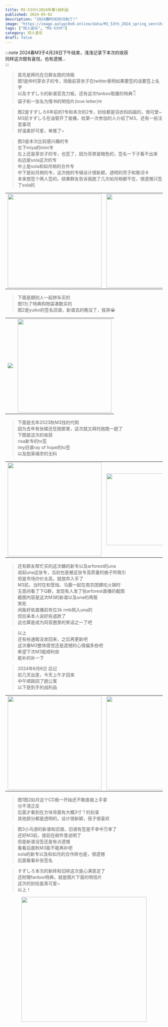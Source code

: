 ```yaml
---
title: M3-53th(2024年春)战利品
published: 2024-05-02
description: "2024春M3买的CD到了!"
image: "https://image.aulypc0x0.online/data/M3_53th_2024_spring_senrihin/set_2.webp"
tags: ["同人音乐", "M3-53th"]
category: 同人音乐
draft: false
---
```

:::note
2024春M3于4月28日下午结束，浅浅记录下本次的收获  
同样这次既有喜悦，也有遗憾...  
:::

> 首先是拜托在日群友跑的场贩  
> 图1是仲村芽衣子的专，场贩前芽衣子在twitter表明如果要签的话要签上名字  
> 以及すずしろ的新谱亚克力板，还有这次fanbox取置的特典👇  
> 袋子和一张名为情书的明信片(love letter)✉  

> 图2是すずしろ6年前的1专和本次的2专，封绘都是羽衣妈妈画的，很可爱~  
> M3前すずしろ在油管开了直播，给第一次参加的人介绍了M3，还有一些注意事项  
> 好温柔好可爱，单推了~  

> 图3是本次比较感兴趣的专  
> 左下miya的mini专  
> 左上还是芽衣子的专，也签了，因为背景是暗色的，签名一下子看不出来  
> 右边是sola这次的专  
> 中上是sola和如月梢的合作专  
> 中下是如月梢的专，这次她的专辑设计很新颖，透明的壳子和歌词卡  
> 本来想签个两人签的，结果群友告诉我跑了几次如月梢都不在，很遗憾只签了sola的  

<table><tr>
<td><img src="https://image.aulypc0x0.online/data/M3_53th_2024_spring_senrihin/set_1.webp" border=0 width=300 height="" ></td>
<td><img src="https://image.aulypc0x0.online/data/M3_53th_2024_spring_senrihin/set_2.webp" border=0 width=300 height="" ></td>
<td><img src="https://image.aulypc0x0.online/data/M3_53th_2024_spring_senrihin/set_3.webp" border=0 width=300 height="" ></td>
</tr></table>

> 下面是跟别人一起拼车买的  
> 图1为了特典购物袋凑数买的  
> 图2是yuiko的签名旧谱，新谱去的晚没了，我哭😭  

<table><tr>
<td><img src="https://image.aulypc0x0.online/data/M3_53th_2024_spring_senrihin/1.webp" border=0 width= height=240 ></td>
<td><img src="https://image.aulypc0x0.online/data/M3_53th_2024_spring_senrihin/yuiko_sign.webp" border=0 width=300 height="" ></td>
</tr></table>

> 下面是去年2023秋M3找的代购  
> 因为去年有张碟还在她那里，这次就又拜托她跑一趟了  
> 下图是这次的收获  
> risa新专的to签  
> imy旧谱ray of hope的to签  
> 以及狛茉璃奈的无料  

<table><tr>
<td><img src="https://image.aulypc0x0.online/data/M3_53th_2024_spring_senrihin/risa_cd.webp" border=0 width=300 height="" ></td>
<td><img src="https://image.aulypc0x0.online/data/M3_53th_2024_spring_senrihin/imy_sign.webp" border=0 width=230 height="" ></td>
<td><img src="https://image.aulypc0x0.online/data/M3_53th_2024_spring_senrihin/2.webp" border=0 width=300 height="" ></td>
</tr></table>

> 还有群友帮忙买的这次糖的新专以及arforest的una  
> 说起una这张专，当初也是被这张专高质量的曲子所吸引  
> 但是市场炒价太高，就放弃入手了  
> M3前，当时在和莹烛、马鹿一起在南京团建吃火锅时  
> 无意间看了下Q群，发现有人发了张arforest直播的截图  
> 截图内容是这次M3的新谱以及una的再贩  
> 笑死  
> 闲鱼好些直播前有位3k rmb购入una的  
> 但后来本人说好些退款了  
> 这也算是成为同音圈里的笑话之一了吧  

> 以上  
> 还有些通贩没发回来，之后再更新吧  
> 这次春M3整体感觉还是遗憾的心情偏多些吧  
> 希望下次M3能顺利些  
> 能补的补一下  

> 2024年6月6日 后记  
> 前几天出差，今天上午才回来  
> 中午顺路回了趟公寓  
> 以下是到手的战利品  

<table><tr>
<td><img src="https://image.aulypc0x0.online/data/M3_53th_2024_spring_senrihin/cd_front.webp" border=0 width=300 height="" ></td>
<td><img src="https://image.aulypc0x0.online/data/M3_53th_2024_spring_senrihin/cd_back.webp" border=0 width=300 height="" ></td>
<td><img src="https://image.aulypc0x0.online/data/M3_53th_2024_spring_senrihin/3.webp" border=0 width=300 height="" ></td>
</tr></table>

> 图1图2如月这个CD我一开始还不敢直接上手拿  
> 分不清正反  
> 后面才看到在方块背面有大概3寸？的刻录  
> 其他部分都是透明的，设计很新颖，孩子很喜欢  

> 图3小鸟游的新谱和旧谱，旧谱有签是不幸中万幸了  
> 还好M3前，提前在邮件里说明了  
> 但是新谱没签还是有点遗憾  
> 看看后面秋M3能不能再补吧  
> sola的新专以及和如月的合作砖也是，很遗憾  
> 后面看看补张签名  

> すずしろ本次的新砖和旧砖这次是心满意足了  
> 还附赠fanbox特典，就是图片下面的明信片  
> 这次的封绘是真可爱~  
> 以上！  
<center><td><img src="https://image.aulypc0x0.online/data/M3_53th_2024_spring_senrihin/set_5.webp" border=0 width=400 height="" ></td></center>